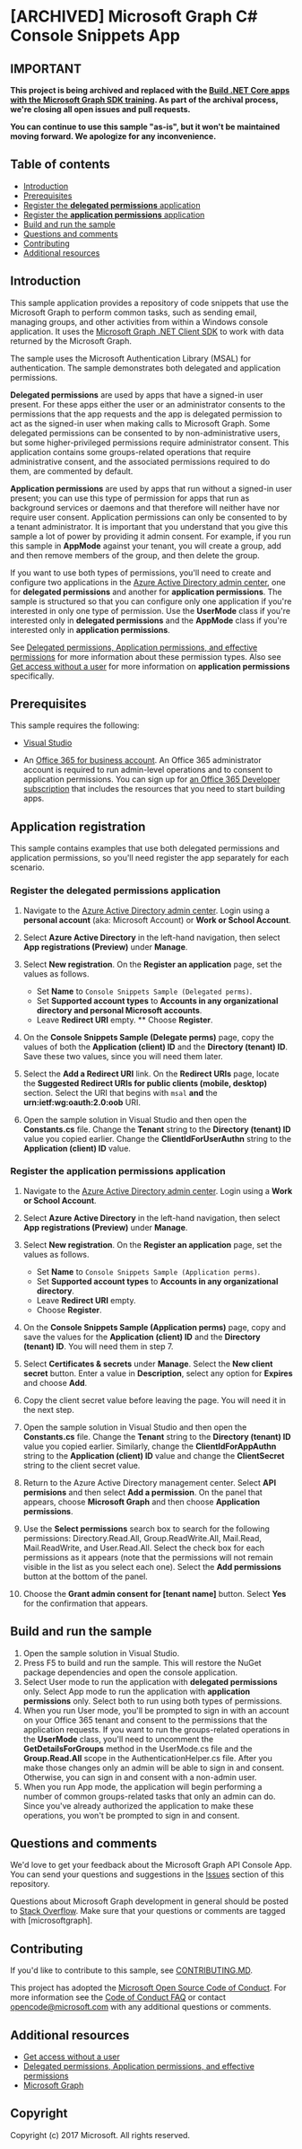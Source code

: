 # [ARCHIVED] Microsoft Graph C# Console Snippets App

## IMPORTANT

**This project is being archived and replaced with the [Build .NET Core apps with the Microsoft Graph SDK training](https://github.com/microsoftgraph/msgraph-training-dotnet-core). As part of the archival process, we're closing all open issues and pull requests.**

**You can continue to use this sample "as-is", but it won't be maintained moving forward. We apologize for any inconvenience.**

## Table of contents

* [Introduction](#introduction)
* [Prerequisites](#prerequisites)
* [Register the **delegated permissions** application](#Register-the-delegated-permissions-application )
* [Register the **application permissions** application](#Register-the-application-permissions-application )
* [Build and run the sample](#build-and-run-the-sample)
* [Questions and comments](#questions-and-comments)
* [Contributing](#contributing)
* [Additional resources](#additional-resources)

## Introduction

This sample application provides a repository of code snippets that use the Microsoft Graph to perform common tasks, such as sending email, managing groups, and other activities from within a Windows console application. It uses the [Microsoft Graph .NET Client SDK](https://github.com/microsoftgraph/msgraph-sdk-dotnet) to work with data returned by the Microsoft Graph.

The sample uses the Microsoft Authentication Library (MSAL) for authentication. The sample demonstrates both delegated and application permissions.

**Delegated permissions** are used by apps that have a signed-in user present. For these apps either the user or an administrator consents to the permissions that the app requests and the app is delegated permission to act as the signed-in user when making calls to Microsoft Graph. Some delegated permissions can be consented to by non-administrative users, but some higher-privileged permissions require administrator consent. This application contains some groups-related operations that require administrative consent, and the associated permissions required to do them, are commented by default.

**Application permissions** are used by apps that run without a signed-in user present; you can use this type of permission for apps that run as background services or daemons and that therefore will neither have nor require user consent. Application permissions can only be consented to by a tenant administrator. It is important that you understand that you give this sample a lot of power by providing it admin consent. For example, if you run this sample in **AppMode** against your tenant, you will create a group, add and then remove members of the group, and then delete the group.

If you want to use both types of permissions, you'll need to create and configure two applications in the [Azure Active Directory admin center](https://aad.portal.azure.com), one for **delegated permissions** and another for **application permissions**. The sample is structured so that you can configure only one application if you're interested in only one type of permission. Use the **UserMode** class if you're interested only in **delegated permissions** and the **AppMode** class if you're interested only in **application permissions**.

See [Delegated permissions, Application permissions, and effective permissions](https://docs.microsoft.com/en-us/graph/permissions-reference#delegated-permissions-application-permissions-and-effective-permissions) for more information about these permission types. Also see [Get access without a user](https://docs.microsoft.com/en-us/graph/auth-v2-service) for more information on **application permissions** specifically.

## Prerequisites

This sample requires the following:

* [Visual Studio](https://www.visualstudio.com/en-us/downloads)

* An [Office 365 for business account](https://msdn.microsoft.com/en-us/office/office365/howto/setup-development-environment#bk_Office365Account). An Office 365 administrator account is required to run admin-level operations and to consent to application permissions. You can sign up for [an Office 365 Developer subscription](https://msdn.microsoft.com/en-us/office/office365/howto/setup-development-environment#bk_Office365Account) that includes the resources that you need to start building apps.

## Application registration

This sample contains examples that use both delegated permissions and application permissions, so you'll need register the app separately for each scenario.

<a name="Register-the-delegated-permissions-application"></a>
### Register the **delegated permissions** application

1. Navigate to the [Azure Active Directory admin center](https://aad.portal.azure.com). Login using a **personal account** (aka: Microsoft Account) or **Work or School Account**.

2. Select **Azure Active Directory** in the left-hand navigation, then select **App registrations (Preview)** under **Manage**.

3. Select **New registration**. On the **Register an application** page, set the values as follows.

    * Set **Name** to `Console Snippets Sample (Delegated perms)`.
    * Set **Supported account types** to **Accounts in any organizational directory and personal Microsoft accounts**.
    * Leave **Redirect URI** empty.
    ** Choose **Register**.

4. On the **Console Snippets Sample (Delegate perms)** page, copy the values of both the **Application (client) ID** and the **Directory (tenant) ID**. Save these two values, since you will need them later.

5. Select the **Add a Redirect URI** link. On the **Redirect URIs** page, locate the **Suggested Redirect URIs for public clients (mobile, desktop)** section. Select the URI that begins with `msal` **and** the **urn:ietf:wg:oauth:2.0:oob** URI.

6. Open the sample solution in Visual Studio and then open the **Constants.cs** file. Change the **Tenant** string to the **Directory (tenant) ID** value you copied earlier. Change the **ClientIdForUserAuthn** string to the **Application (client) ID** value.

<a name="Register-the-application-permissions-application"></a>
### Register the **application permissions** application

1. Navigate to the [Azure Active Directory admin center](https://aad.portal.azure.com). Login using a **Work or School Account**.

2. Select **Azure Active Directory** in the left-hand navigation, then select **App registrations (Preview)** under **Manage**.

3. Select **New registration**. On the **Register an application** page, set the values as follows.

    * Set **Name** to `Console Snippets Sample (Application perms)`.
    * Set **Supported account types** to **Accounts in any organizational directory**.
    * Leave **Redirect URI** empty.
    * Choose **Register**.

4. On the **Console Snippets Sample (Application perms)** page, copy and save the values for the **Application (client) ID** and the **Directory (tenant) ID**. You will need them in step 7.

5. Select **Certificates & secrets** under **Manage**. Select the **New client secret** button. Enter a value in **Description**, select any option for **Expires** and choose **Add**.

6. Copy the client secret value before leaving the page. You will need it in the next step.

7. Open the sample solution in Visual Studio and then open the **Constants.cs** file. Change the **Tenant** string to the **Directory (tenant) ID** value you copied earlier. Similarly, change the **ClientIdForAppAuthn** string to the **Application (client) ID** value and change the **ClientSecret** string to the client secret value.

8. Return to the Azure Active Directory management center. Select **API permisions** and then select  **Add a permission**. On the panel that appears, choose **Microsoft Graph** and then choose **Application permissions**. 

9. Use the **Select permissions** search box to search for the following permissions: Directory.Read.All, Group.ReadWrite.All, Mail.Read, Mail.ReadWrite, and User.Read.All. Select the check box for each permissions as it appears (note that the permissions will not remain visible in the list as you select each one). Select the **Add permissions** button at the bottom of the panel.

10. Choose the **Grant admin consent for [tenant name]** button. Select **Yes** for the confirmation that appears.

## Build and run the sample

1. Open the sample solution in Visual Studio.
2. Press F5 to build and run the sample. This will restore the NuGet package dependencies and open the console application.
3. Select User mode to run the application with **delegated permissions** only. Select App mode to run the application with **application permissions** only. Select both to run using both types of permissions.
4. When you run User mode, you'll be prompted to sign in with an account on your Office 365 tenant and consent to the permissions that the application requests. If you want to run the groups-related operations in the **UserMode** class, you'll need to uncomment the **GetDetailsForGroups** method in the UserMode.cs file and the **Group.Read.All** scope in the AuthenticationHelper.cs file. After you make those changes only an admin will be able to sign in and consent. Otherwise, you can sign in and consent with a non-admin user.
5. When you run App mode, the application will begin performing a number of common groups-related tasks that only an admin can do. Since you've already authorized the application to make these operations, you won't be prompted to sign in and consent.

## Questions and comments

We'd love to get your feedback about the Microsoft Graph API Console App. You can send your questions and suggestions in the [Issues](https://github.com/microsoftgraph/console-csharp-snippets-sample/issues) section of this repository.

Questions about Microsoft Graph development in general should be posted to [Stack Overflow](https://stackoverflow.com/questions/tagged/microsoftgraph). Make sure that your questions or comments are tagged with [microsoftgraph].

## Contributing

If you'd like to contribute to this sample, see [CONTRIBUTING.MD](/CONTRIBUTING.md).

This project has adopted the [Microsoft Open Source Code of Conduct](https://opensource.microsoft.com/codeofconduct/). For more information see the [Code of Conduct FAQ](https://opensource.microsoft.com/codeofconduct/faq/) or contact [opencode@microsoft.com](mailto:opencode@microsoft.com) with any additional questions or comments.
  
## Additional resources

* [Get access without a user](https://docs.microsoft.com/en-us/graph/auth-v2-service)
* [Delegated permissions, Application permissions, and effective permissions](https://docs.microsoft.com/en-us/graph/permissions-reference#delegated-permissions-application-permissions-and-effective-permissions)
* [Microsoft Graph](https://developer.microsoft.com/en-us/graph)

## Copyright

Copyright (c) 2017 Microsoft. All rights reserved.

